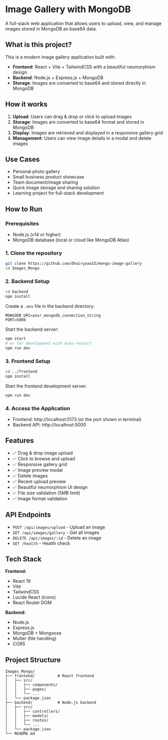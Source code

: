 # Image Gallery with MongoDB

A full-stack web application that allows users to upload, view, and manage images stored in MongoDB as base64 data.

## What is this project?

This is a modern image gallery application built with:
- **Frontend**: React + Vite + TailwindCSS with a beautiful neumorphism design
- **Backend**: Node.js + Express.js + MongoDB
- **Storage**: Images are converted to base64 and stored directly in MongoDB

## How it works

1. **Upload**: Users can drag & drop or click to upload images
2. **Storage**: Images are converted to base64 format and stored in MongoDB
3. **Display**: Images are retrieved and displayed in a responsive gallery grid
4. **Management**: Users can view image details in a modal and delete images

## Use Cases

- Personal photo gallery
- Small business product showcase
- Team document/image sharing
- Quick image storage and sharing solution
- Learning project for full-stack development

## How to Run

### Prerequisites
- Node.js (v14 or higher)
- MongoDB database (local or cloud like MongoDB Atlas)

### 1. Clone the repository
```bash
git clone https://github.com/dhairyaaa15/mongo-image-gallery
cd Images_Mongo
```

### 2. Backend Setup
```bash
cd backend
npm install
```

Create a `.env` file in the backend directory:
```
MONGODB_URI=your_mongodb_connection_string
PORT=5000
```

Start the backend server:
```bash
npm start
# or for development with auto-restart
npm run dev
```

### 3. Frontend Setup
```bash
cd ../frontend
npm install
```

Start the frontend development server:
```bash
npm run dev
```

### 4. Access the Application
- Frontend: http://localhost:5173 (or the port shown in terminal)
- Backend API: http://localhost:5000

## Features

- ✅ Drag & drop image upload
- ✅ Click to browse and upload
- ✅ Responsive gallery grid
- ✅ Image preview modal
- ✅ Delete images
- ✅ Recent upload preview
- ✅ Beautiful neumorphism UI design
- ✅ File size validation (5MB limit)
- ✅ Image format validation

## API Endpoints

- `POST /api/images/upload` - Upload an image
- `GET /api/images/gallery` - Get all images
- `DELETE /api/images/:id` - Delete an image
- `GET /health` - Health check

## Tech Stack

**Frontend:**
- React 19
- Vite
- TailwindCSS
- Lucide React (icons)
- React Router DOM

**Backend:**
- Node.js
- Express.js
- MongoDB + Mongoose
- Multer (file handling)
- CORS

## Project Structure
```
Images_Mongo/
├── frontend/          # React frontend
│   ├── src/
│   │   ├── components/
│   │   ├── pages/
│   │   └── ...
│   └── package.json
├── backend/           # Node.js backend
│   ├── src/
│   │   ├── controllers/
│   │   ├── models/
│   │   ├── routes/
│   │   └── ...
│   └── package.json
└── README.md
```